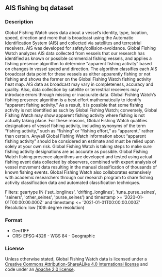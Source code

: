 
## AIS fishing bq dataset
### Description
Global Fishing Watch uses data about a vessel’s identity, type, location, speed, direction and more that is broadcast using the Automatic Identification System (AIS) and collected via satellites and terrestrial receivers. AIS was developed for safety/collision-avoidance. Global Fishing Watch analyzes AIS data collected from vessels that our research has identified as known or possible commercial fishing vessels, and applies a fishing presence algorithm to determine “apparent fishing activity” based on changes in vessel speed and direction. The algorithm classifies each AIS broadcast data point for these vessels as either apparently fishing or not fishing and shows the former on the Global Fishing Watch fishing activity heat map. AIS data as broadcast may vary in completeness, accuracy and quality. Also, data collection by satellite or terrestrial receivers may introduce errors through missing or inaccurate data. Global Fishing Watch’s fishing presence algorithm is a best effort mathematically to identify “apparent fishing activity.” As a result, it is possible that some fishing activity is not identified as such by Global Fishing Watch; conversely, Global Fishing Watch may show apparent fishing activity where fishing is not actually taking place. For these reasons, Global Fishing Watch qualifies designations of vessel fishing activity, including synonyms of the term “fishing activity,” such as “fishing” or “fishing effort,” as “apparent,” rather than certain. Any/all Global Fishing Watch information about “apparent fishing activity” should be considered an estimate and must be relied upon solely at your own risk. Global Fishing Watch is taking steps to make sure fishing activity designations are as accurate as possible. Global Fishing Watch fishing presence algorithms are developed and tested using actual fishing event data collected by observers, combined with expert analysis of vessel movement data resulting in the manual classification of thousands of known fishing events. Global Fishing Watch also collaborates extensively with academic researchers through our research program to share fishing activity classification data and automated classification techniques.

Filters: geartype IN ('set_longlines', 'drifting_longlines', 'tuna_purse_seines', 'seiners', 'other_seines', 'purse_seines') and timestamp >= '2020-01-01T00:00:00.000Z' and timestamp <= '2021-01-01T00:00:00.000Z'
Resolution: low (10th degree resolution)

### Format
- GeoTIFF
- CRS: EPSG:4326 - WGS 84 - Geographic

### License
Unless otherwise stated, Global Fishing Watch data is licensed under a [Creative Commons Attribution-ShareALike 4.0 International license](https://creativecommons.org/licenses/by-sa/4.0/) and code under an [Apache 2.0 license](http://www.apache.org/licenses/LICENSE-2.0).
	